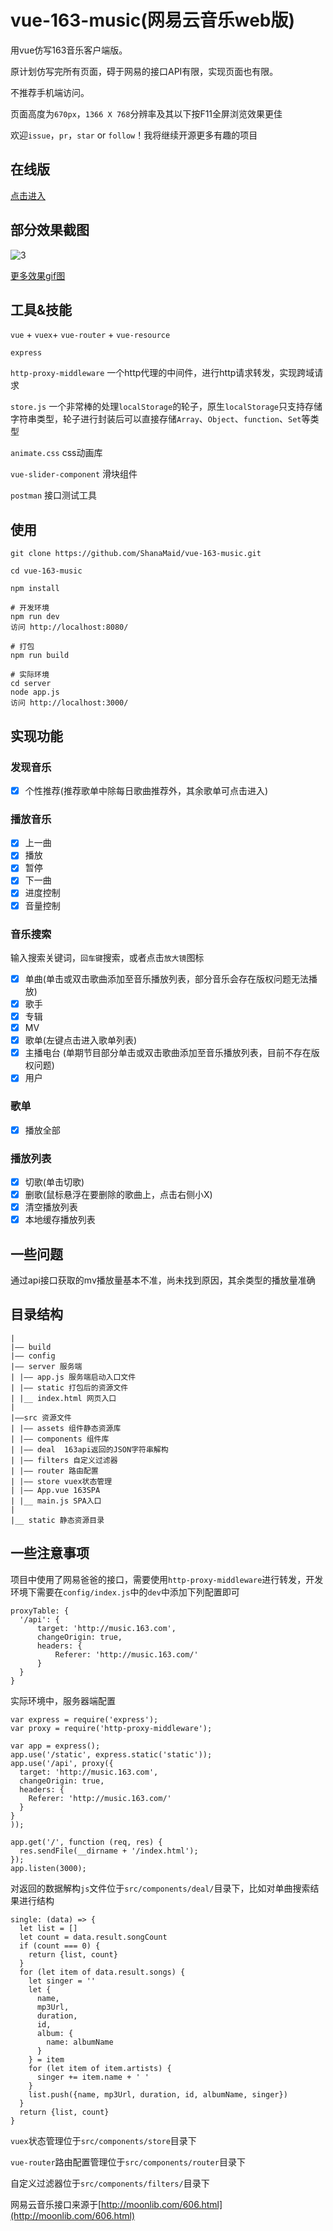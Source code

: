 # vue-163-music(网易云音乐web版)
用vue仿写163音乐客户端版。

原计划仿写完所有页面，碍于网易的接口API有限，实现页面也有限。

不推荐手机端访问。

页面高度为`670px`，`1366 X 768`分辨率及其以下按F11全屏浏览效果更佳

欢迎`issue`，`pr`，`star` or `follow`！我将继续开源更多有趣的项目

## 在线版
[点击进入](http://www.shanamaid.top:3000/)

## 部分效果截图
![3](screenshot/3.gif)

[更多效果gif图](screenshot/)

## 工具&技能
`vue` + `vuex`+ `vue-router` + `vue-resource`

`express`

`http-proxy-middleware` 一个http代理的中间件，进行http请求转发，实现跨域请求

`store.js` 一个非常棒的处理`localStorage`的轮子，原生`localStorage`只支持存储字符串类型，轮子进行封装后可以直接存储`Array`、`Object`、`function`、`Set`等类型

`animate.css` css动画库

`vue-slider-component` 滑块组件

`postman` 接口测试工具

## 使用
```
git clone https://github.com/ShanaMaid/vue-163-music.git

cd vue-163-music

npm install 

# 开发环境
npm run dev
访问 http://localhost:8080/

# 打包
npm run build

# 实际环境
cd server
node app.js
访问 http://localhost:3000/
```

## 实现功能
### 发现音乐
- [x] 个性推荐(推荐歌单中除每日歌曲推荐外，其余歌单可点击进入)

### 播放音乐
- [x] 上一曲
- [x] 播放
- [x] 暂停
- [x] 下一曲
- [x] 进度控制
- [x] 音量控制

### 音乐搜索
输入搜索关键词，`回车键`搜索，或者点击`放大镜`图标
- [x] 单曲(单击或双击歌曲添加至音乐播放列表，部分音乐会存在版权问题无法播放)
- [x] 歌手
- [x] 专辑
- [x] MV
- [x] 歌单(左键点击进入歌单列表)
- [x] 主播电台 (单期节目部分单击或双击歌曲添加至音乐播放列表，目前不存在版权问题)
- [x] 用户

### 歌单
- [x] 播放全部

### 播放列表
- [x] 切歌(单击切歌)
- [x] 删歌(鼠标悬浮在要删除的歌曲上，点击右侧小X)
- [x] 清空播放列表
- [x] 本地缓存播放列表

## 一些问题
通过api接口获取的mv播放量基本不准，尚未找到原因，其余类型的播放量准确

## 目录结构
```
|
|—— build 
|—— config
|—— server 服务端
| |—— app.js 服务端启动入口文件
| |—— static 打包后的资源文件
| |__ index.html 网页入口
|
|——src 资源文件
| |—— assets 组件静态资源库
| |—— components 组件库
| |—— deal  163api返回的JSON字符串解构
| |—— filters 自定义过滤器
| |—— router 路由配置
| |—— store vuex状态管理
| |—— App.vue 163SPA
| |__ main.js SPA入口
|
|__ static 静态资源目录

```

## 一些注意事项
项目中使用了网易爸爸的接口，需要使用`http-proxy-middleware`进行转发，开发环境下需要在`config/index.js`中的`dev`中添加下列配置即可
```
proxyTable: {
  '/api': {
      target: 'http://music.163.com',
      changeOrigin: true,
      headers: {
          Referer: 'http://music.163.com/'
      }
  }
}
```

实际环境中，服务器端配置
```
var express = require('express');
var proxy = require('http-proxy-middleware');

var app = express();
app.use('/static', express.static('static'));
app.use('/api', proxy({
  target: 'http://music.163.com', 
  changeOrigin: true, 
  headers: {
    Referer: 'http://music.163.com/'
  }
}
));

app.get('/', function (req, res) {
  res.sendFile(__dirname + '/index.html');
});
app.listen(3000);
```

对返回的数据解构`js`文件位于`src/components/deal/`目录下，比如对单曲搜索结果进行结构
```
single: (data) => {
  let list = []
  let count = data.result.songCount
  if (count === 0) {
    return {list, count}
  }
  for (let item of data.result.songs) {
    let singer = ''
    let {
      name,
      mp3Url,
      duration,
      id,
      album: {
        name: albumName
      }
    } = item
    for (let item of item.artists) {
      singer += item.name + ' '
    }
    list.push({name, mp3Url, duration, id, albumName, singer})
  }
  return {list, count}
}
```

`vuex`状态管理位于`src/components/store`目录下

`vue-router`路由配置管理位于`src/components/router`目录下

自定义过滤器位于`src/components/filters/`目录下

网易云音乐接口来源于[http://moonlib.com/606.html](http://moonlib.com/606.html)

